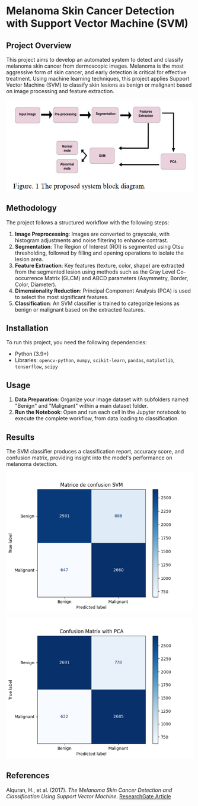 
# Melanoma Skin Cancer Detection with Support Vector Machine (SVM)

## Project Overview
This project aims to develop an automated system to detect and classify melanoma skin cancer from dermoscopic images. Melanoma is the most aggressive form of skin cancer, and early detection is critical for effective treatment. Using machine learning techniques, this project applies Support Vector Machine (SVM) to classify skin lesions as benign or malignant based on image processing and feature extraction.

![Architecture](Architecture.png)


## Methodology
The project follows a structured workflow with the following steps:

1. **Image Preprocessing**: Images are converted to grayscale, with histogram adjustments and noise filtering to enhance contrast.
2. **Segmentation**: The Region of Interest (ROI) is segmented using Otsu thresholding, followed by filling and opening operations to isolate the lesion area.
3. **Feature Extraction**: Key features (texture, color, shape) are extracted from the segmented lesion using methods such as the Gray Level Co-occurrence Matrix (GLCM) and ABCD parameters (Asymmetry, Border, Color, Diameter).
4. **Dimensionality Reduction**: Principal Component Analysis (PCA) is used to select the most significant features.
5. **Classification**: An SVM classifier is trained to categorize lesions as benign or malignant based on the extracted features.

## Installation
To run this project, you need the following dependencies:
- Python (3.9+)
- Libraries: `opencv-python`, `numpy`, `scikit-learn`, `pandas`, `matplotlib`, `tensorflow`, `scipy`


## Usage
1. **Data Preparation**: Organize your image dataset with subfolders named "Benign" and "Malignant" within a main dataset folder.
2. **Run the Notebook**: Open and run each cell in the Jupyter notebook to execute the complete workflow, from data loading to classification.

## Results
The SVM classifier produces a classification report, accuracy score, and confusion matrix, providing insight into the model's performance on melanoma detection.

![Confusion matrix SVM](Results/confusion_matrixSVM.png)

![Confusion matrix SVM&PCA](Results/confusion_matrixSVM_PCA.png)

## References
Alquran, H., et al. (2017). *The Melanoma Skin Cancer Detection and Classification Using Support Vector Machine*. [ResearchGate Article](https://www.researchgate.net/publication/319289816_The_Melanoma_Skin_Cancer_Detection_and_Classification_Using_Support_Vector_Machine)
